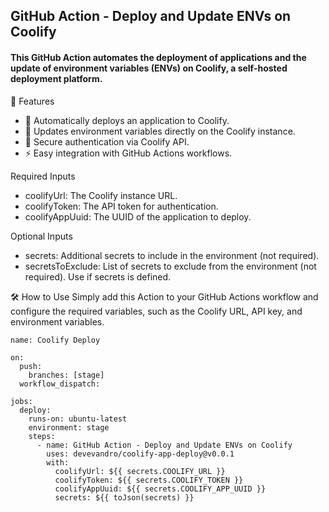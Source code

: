 ## GitHub Action - Deploy and Update ENVs on Coolify

#### This GitHub Action automates the deployment of applications and the update of environment variables (ENVs) on Coolify, a self-hosted deployment platform.

📌 Features

- 🚀 Automatically deploys an application to Coolify.
- 🔄 Updates environment variables directly on the Coolify instance.
- 🔑 Secure authentication via Coolify API.
- ⚡️ Easy integration with GitHub Actions workflows.

Required Inputs

- coolifyUrl: The Coolify instance URL.
- coolifyToken: The API token for authentication.
- coolifyAppUuid: The UUID of the application to deploy.

Optional Inputs

- secrets: Additional secrets to include in the environment (not required).
- secretsToExclude: List of secrets to exclude from the environment (not required). Use if secrets is defined.

🛠️ How to Use
Simply add this Action to your GitHub Actions workflow and configure the required variables, such as the Coolify URL, API key, and environment variables.

````
name: Coolify Deploy

on:
  push:
    branches: [stage]
  workflow_dispatch:

jobs:
  deploy:
    runs-on: ubuntu-latest
    environment: stage
    steps:
      - name: GitHub Action - Deploy and Update ENVs on Coolify
        uses: devevandro/coolify-app-deploy@v0.0.1
        with:
          coolifyUrl: ${{ secrets.COOLIFY_URL }}
          coolifyToken: ${{ secrets.COOLIFY_TOKEN }}
          coolifyAppUuid: ${{ secrets.COOLIFY_APP_UUID }}
          secrets: ${{ toJson(secrets) }}
````
